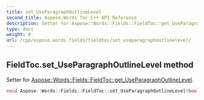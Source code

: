 ```yaml
---
title: set_UseParagraphOutlineLevel
second_title: Aspose.Words for C++ API Reference
description: Setter for Aspose::Words::Fields::FieldToc::get_UseParagraphOutlineLevel. 
type: docs
weight: 0
url: /cpp/aspose.words.fields/fieldtoc/set_useparagraphoutlinelevel/
---
```

## FieldToc.set_UseParagraphOutlineLevel method


Setter for [Aspose::Words::Fields::FieldToc::get_UseParagraphOutlineLevel](./get_useparagraphoutlinelevel/).

```cpp
void Aspose::Words::Fields::FieldToc::set_UseParagraphOutlineLevel(bool value)
```

